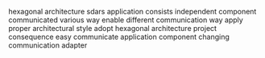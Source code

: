 hexagonal architecture sdars application consists independent component communicated various way enable different communication way apply proper architectural style adopt hexagonal architecture project consequence easy communicate application component changing communication adapter